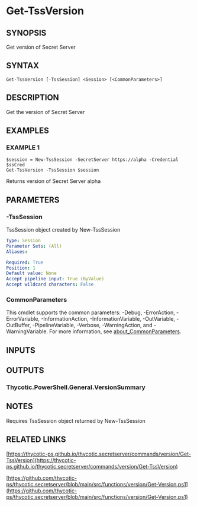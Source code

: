 # Get-TssVersion

## SYNOPSIS
Get version of Secret Server

## SYNTAX

```
Get-TssVersion [-TssSession] <Session> [<CommonParameters>]
```

## DESCRIPTION
Get the version of Secret Server

## EXAMPLES

### EXAMPLE 1
```
$session = New-TssSession -SecretServer https://alpha -Credential $ssCred
Get-TssVersion -TssSession $session
```

Returns version of Secret Server alpha

## PARAMETERS

### -TssSession
TssSession object created by New-TssSession

```yaml
Type: Session
Parameter Sets: (All)
Aliases:

Required: True
Position: 1
Default value: None
Accept pipeline input: True (ByValue)
Accept wildcard characters: False
```

### CommonParameters
This cmdlet supports the common parameters: -Debug, -ErrorAction, -ErrorVariable, -InformationAction, -InformationVariable, -OutVariable, -OutBuffer, -PipelineVariable, -Verbose, -WarningAction, and -WarningVariable. For more information, see [about_CommonParameters](http://go.microsoft.com/fwlink/?LinkID=113216).

## INPUTS

## OUTPUTS

### Thycotic.PowerShell.General.VersionSummary
## NOTES
Requires TssSession object returned by New-TssSession

## RELATED LINKS

[https://thycotic-ps.github.io/thycotic.secretserver/commands/version/Get-TssVersion](https://thycotic-ps.github.io/thycotic.secretserver/commands/version/Get-TssVersion)

[https://github.com/thycotic-ps/thycotic.secretserver/blob/main/src/functions/version/Get-Version.ps1](https://github.com/thycotic-ps/thycotic.secretserver/blob/main/src/functions/version/Get-Version.ps1)

